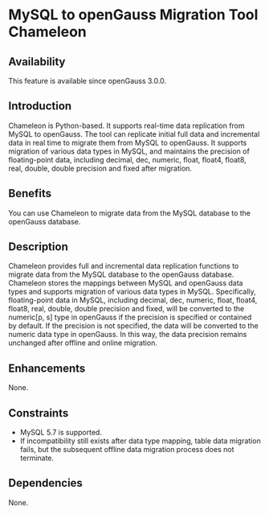 # MySQL to openGauss Migration Tool Chameleon<a name="EN-US_TOPIC_0000001264707837"></a>

## Availability<a name="section56086982"></a>

This feature is available since openGauss 3.0.0.

## Introduction<a name="section35020791"></a>

Chameleon is Python-based. It supports real-time data replication from MySQL to openGauss. The tool can replicate initial full data and incremental data in real time to migrate them from MySQL to openGauss. It supports migration of various data types in MySQL, and maintains the precision of floating-point data, including decimal, dec, numeric, float, float4, float8, real, double, double precision and fixed after migration.

## Benefits<a name="section46751668"></a>

You can use Chameleon to migrate data from the MySQL database to the openGauss database.

## Description<a name="section18111828"></a>

Chameleon provides full and incremental data replication functions to migrate data from the MySQL database to the openGauss database. Chameleon stores the mappings between MySQL and openGauss data types and supports migration of various data types in MySQL. Specifically, floating-point data in MySQL, including decimal, dec, numeric, float, float4, float8, real, double, double precision and fixed, will be converted to the numeric\[p, s\] type in openGauss if the precision is specified or contained by default. If the precision is not specified, the data will be converted to the numeric data type in openGauss. In this way, the data precision remains unchanged after offline and online migration.

## Enhancements<a name="section28788730"></a>

None.

## Constraints<a name="section06531946143616"></a>

-   MySQL 5.7 is supported.
-   If incompatibility still exists after data type mapping, table data migration fails, but the subsequent offline data migration process does not terminate.

## Dependencies<a name="section57771982"></a>

None.

